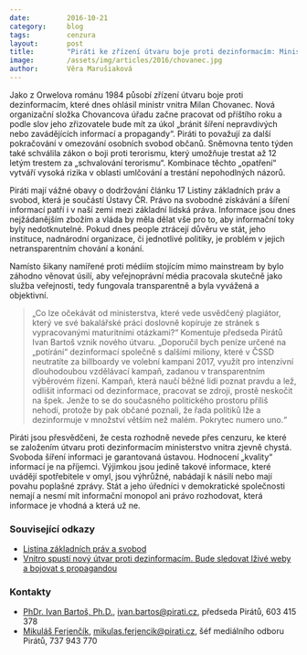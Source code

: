 ```yaml
---
date:         2016-10-21
category:     blog
tags:         cenzura
layout:       post
title:        "Piráti ke zřízení útvaru boje proti dezinformacím: Ministerstvo pravdy nechceme."
image:        /assets/img/articles/2016/chovanec.jpg
author:       Věra Marušiaková
---
```


Jako z Orwelova románu 1984 působí zřízení útvaru boje proti dezinformacím, které dnes ohlásil ministr vnitra Milan Chovanec. Nová organizační složka Chovancova úřadu začne pracovat od příštího roku a podle slov jeho zřizovatele bude mít za úkol „bránit šíření nepravdivých nebo zavádějících informací a propagandy“. Piráti to považují za další pokračování v omezování osobních svobod občanů. Sněmovna tento týden také schválila zákon o boji proti terorismu, který umožňuje trestat až 12 letým trestem za „schvalování terorismu“. Kombinace těchto „opatření“ vytváří vysoká rizika v oblasti umlčování a trestání nepohodlných názorů.

Piráti mají vážné obavy o dodržování článku 17 Listiny základních práv a svobod, která je součástí Ústavy ČR. Právo na svobodné získávání a šíření informací patří i v naší zemi mezi základní lidská práva. Informace jsou dnes nejžádanějším zbožím a vláda by měla dělat vše pro to, aby informační toky byly nedotknutelné. Pokud dnes people ztrácejí důvěru ve stát, jeho instituce, nadnárodní organizace, či jednotlivé politiky, je problém v jejich netransparentním chování a konání.

Namísto šikany namířené proti médiím stojícím mimo mainstream by bylo záhodno věnovat úsilí, aby veřejnoprávní média pracovala skutečně jako služba veřejnosti, tedy fungovala transparentně a byla vyvážená a objektivní.

> „Co lze očekávát od ministerstva, které vede usvědčený plagiátor, který ve své bakalářské práci doslovně kopíruje ze stránek s vypracovanými maturitními otázkami?“ Komentuje předseda Pirátů Ivan Bartoš vznik nového útvaru. „Doporučil bych peníze určené na „potírání“ dezinformací společně s dalšími miliony, které v ČSSD neutratíte za billboardy ve volební kampani 2017, využít pro intenzivní dlouhodoubou vzdělávací kampaň, zadanou v transparentním výběrovém řízení. Kampaň, která naučí běžné lidi poznat pravdu a lež, odlišit informaci od dezinformace, pracovat se zdroji, prostě neskočit na špek. Jenže to se do současného politického prostoru příliš nehodí, protože by pak občané poznali, že řada politiků lže a dezinformuje v množství větším než malém. Pokrytec numero uno.“

Piráti jsou přesvědčeni, že cesta rozhodně nevede přes cenzuru, ke které se založením útvaru proti dezinformacím ministerstvo vnitra zjevně chystá. Svoboda šíření informaci je garantovaná ústavou. Hodnocení „kvality“ informací je na příjemci. Výjimkou jsou jedině takové informace, které uvádějí spotřebitele v omyl, jsou výhrůžné, nabádají k násilí nebo mají povahu poplašné zprávy. Stát a jeho úředníci v demokratické společnosti nemají a nesmí mít informační monopol ani právo rozhodovat, která informace je vhodná a která už ne.

### Související odkazy

* [Listina základních práv a svobod](http://www.psp.cz/docs/laws/listina.html)
* [Vnitro spustí nový útvar proti dezinformacím. Bude sledovat lživé weby a bojovat s propagandou](http://domaci.ihned.cz/c1-65485400-vnitro-spusti-novy-utvar-proti-dezinformacim-bude-sledovat-lzive-weby-a-bojovat-s-propagandou)

### Kontakty

* [PhDr. Ivan Bartoš, Ph.D.](https://www.pirati.cz/lide/ivan_bartos), [ivan.bartos@pirati.cz](mailto:ivan.bartos@pirati.cz), předseda Pirátů, 603 415 378
* [Mikuláš Ferjenčík](https://www.pirati.cz/lide/mikulas_ferjencik), [mikulas.ferjencik@pirati.cz](mailto:mikulas.ferjencik@pirati.cz), šéf mediálního odboru Pirátů, 737 943 770
